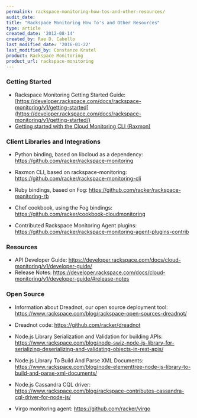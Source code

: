 ```yaml
---
permalink: rackspace-monitoring-how-tos-and-other-resources/
audit_date:
title: "Rackspace Monitoring How To's and Other Resources"
type: article
created_date: '2012-08-14'
created_by: Rae D. Cabello
last_modified_date: '2016-01-22'
last_modified_by: Constanze Kratel
product: Rackspace Monitoring
product_url: rackspace-monitoring
---
```


### Getting Started

-   Rackspace Monitoring Getting Started Guide:
    [https://developer.rackspace.com/docs/rackspace-monitoring/v1/getting-started](https://developer.rackspace.com/docs/rackspace-monitoring/v1/getting-started/)
-   [Getting started with the Cloud Monitoring CLI
    (Raxmon)](/support/how-to/getting-started-with-rackspace-monitoring-cli)



### Client Libraries and Integrations

-   Python binding, based on libcloud as a
    dependency: <https://github.com/racker/rackspace-monitoring>


-   Raxmon CLI, based on
    rackspace-monitoring: <https://github.com/racker/rackspace-monitoring-cli>

-   Ruby bindings, based on
    Fog: <https://github.com/racker/rackspace-monitoring-rb>


-   Chef cookbook, using the Fog
    bindings: <https://github.com/racker/cookbook-cloudmonitoring>

-   Contributed Rackspace Monitoring Agent plugins:
    <https://github.com/racker/rackspace-monitoring-agent-plugins-contrib>



### Resources

-   API Developer Guide:
    <https://developer.rackspace.com/docs/cloud-monitoring/v1/developer-guide/>
-   Release Notes:
    <https://developer.rackspace.com/docs/cloud-monitoring/v1/developer-guide/#release-notes>



### Open Source

-   Information about Dreadnot, our open source deployment
    tool: <https://www.rackspace.com/blog/rackspace-open-sources-dreadnot/>
-   Dreadnot code: <https://github.com/racker/dreadnot>

-   Node.js Library Serialization and Validation for building
    APIs: <https://www.rackspace.com/blog/node-swiz-node-js-library-for-serializing-deserializing-and-validating-objects-in-rest-apis/>
-   Node.js Library To Build And Parse XML
    Documents: <https://www.rackspace.com/blog/node-elementtree-node-js-library-to-build-and-parse-xml-documents/>

-   Node.js Cassandra CQL
    driver: <https://www.rackspace.com/blog/rackspace-contributes-cassandra-cql-driver-for-node-js/>
-   Virgo monitoring agent: <https://github.com/racker/virgo>
